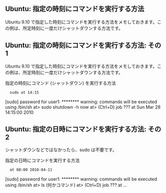 ## Ubuntu: 指定の時刻にコマンドを実行する方法

Ubuntu 9.10 で指定した時刻にコマンドを実行する方法をメモしておきます。この例は、所定時刻に一度だけシャットダウンする方法です。






## Ubuntu: 指定の時刻にコマンドを実行する方法: その 1


Ubuntu 9.10 で指定した時刻にコマンドを実行する方法をメモしておきます。この例は、所定時刻に一度だけシャットダウンする方法です。

指定の時刻にコマンド (シャットダウン) を実行する方法

      sudo at 14:15
[sudo] password for user1: ********
warning: commands will be executed using /bin/sh
at> sudo shutdown -h now
at> <EOT> (Ctrl+D)
job ??? at Sun Mar 28 14:15:00 2010 
      


## Ubuntu: 指定の日時にコマンドを実行する方法: その 2


シャットダウンなどではなかったら、sudo は不要です。

指定の日時にコマンドを実行する方法

      at 08:00 2010-04-11
[sudo] password for user1: ********
warning: commands will be executed using /bin/sh
at> ls (何かコマンド)
at> <EOT> (Ctrl+D)
job ??? at …
